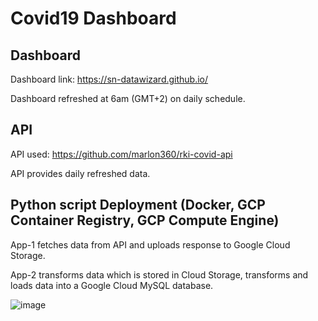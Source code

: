# Covid19 Dashboard

## Dashboard

Dashboard link: https://sn-datawizard.github.io/

Dashboard refreshed at 6am (GMT+2) on daily schedule.

## API

API used: https://github.com/marlon360/rki-covid-api

API provides daily refreshed data.

## Python script Deployment (Docker, GCP Container Registry, GCP Compute Engine)

App-1 fetches data from API and uploads response to Google Cloud Storage.

App-2 transforms data which is stored in Cloud Storage, transforms and loads data into a Google Cloud MySQL database.

![image](https://user-images.githubusercontent.com/77932366/192109211-c5112c9e-1b4c-4bfb-9bc2-7acc81a3d19b.png)
